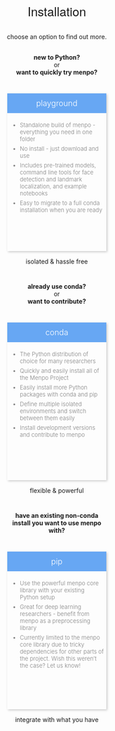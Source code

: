 <style>
button:focus {
  outline: none;
}
a:hover {
  text-decoration: none;
}
.menpostrong {
  font-size: 200%; 
  font-family: 'HelveticaNeue-Light', 'Helvetica Neue Light', 'Helvetica Neue', Helvetica, Arial, 'Lucida Grande', sans-serif; 
  font-weight: 500;
}
.menpochoose {
  margin-top: 30px;
}
.header_container {
  display: flex; 
  flex-direction: column; 
  justify-content: center; 
  flex-wrap: wrap; 
}
.header_columns {
  display: flex; 
  flex-direction: row; 
  flex-wrap: wrap;
  justify-content: center;
}
.column {
  max-width: 256px;
}
.install_card {
  border: none; 
  margin: 5px 15px;
  box-shadow: 2px 2px 5px #C7C7C7;
  flex: 1;
  height: 360px;
  transition: all .2s ease-in-out;
}
.install_card:hover { 
  transform: scale(1.05); 
}
.install_header {
  background: rgb(103, 167, 243); 
  color: white; 
  border: none; 
  padding: 12px; 
  font-weight: 300;
  font-size: large;
}
.install_card li {
  font-size: small;
  text-align: start;
  padding-bottom: 6px;
}
.install_body {
  padding: 5px;
  font-weight: 300;
}
.question {
  height: 86px;
  padding: 0 20px;
  margin-top: 30px;
}
.takeaway {
  margin-top: 15px;
  margin-bottom: 10px;
}
</style>
<center>
  <div class="header_container">
    <strong style="font-size: 200%; font-family: 'HelveticaNeue-Light', 'Helvetica Neue Light', 'Helvetica Neue', Helvetica, Arial, 'Lucida Grande', sans-serif; font-weight: 500;">Installation</strong>
    <div class="menpochoose">choose an option to find out more.</div>
    <div class="header_columns">
      <div class="column">
        <div class="question">
          <b>new to Python?</b>
            <br>or<br>
          <b>want to quickly try menpo?</b>
        </div>
        <a style="text-decoration: none; color: grey" href="playground.html">
          <div class="install_card">
            <div class="install_header">playground</div>
            <div class="install_body">
              <ul>
                <li>Standalone build of menpo - everything you need in one folder</li>
                <li>No install - just download and use</li>
                <li>Includes pre-trained models, command line tools for face detection and landmark localization, and example notebooks</li>
                <li>Easy to migrate to a full conda installation when you are ready</li>
              </ul>
            </div>
          </div>
        </a>
        <div class="takeaway">isolated & hassle free</div>
      </div>
      <div class="column">
        <div class="question">
          <b>already use conda?</b>
            <br>or<br>
          <b>want to contribute?</b>
        </div>
        <a style="text-decoration: none; color: grey" href="conda.html">
          <div class="install_card">
            <div class="install_header">conda</div>
            <div class="install_body">
              <ul>
                <li>The Python distribution of choice for many researchers</li>
                <li>Quickly and easily install all of the Menpo Project</li>
                <li>Easily install more Python packages with conda and pip</li>
                <li>Define multiple isolated environments and switch between them easily</li>
                <li>Install development versions and contribute to menpo</li>
              </ul>
            </div>
          </div>
        </a>
        <div class="takeaway">flexible & powerful</div>
      </div>
      <div class="column">
        <div class="question">
        <b>have an existing non-conda install you want to use menpo with?</b>
        </div>
        <a style="text-decoration: none; color: grey" href="pip.html">
          <div class="install_card">
            <div class="install_header">pip</div>
            <div class="install_body">
              <ul>
                <li>Use the powerful menpo core library with your existing Python setup</li>
                <li>Great for deep learning researchers - benefit from menpo as a preprocessing library</li>
                <li>Currently limited to the menpo core library due to tricky dependencies for other parts of the project. Wish this weren’t the case? Let us know!</li>
              </ul>
            </div>
          </div>
        </a>
        <div class="takeaway">integrate with what you have</div>
      </div>
    </div>
  </div>
</center>
<br>

